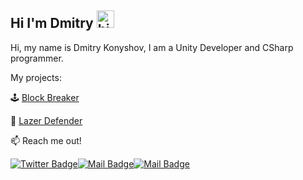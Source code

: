 ## Hi I'm Dmitry <img src="https://user-images.githubusercontent.com/1303154/88677602-1635ba80-d120-11ea-84d8-d263ba5fc3c0.gif" width="28px" alt="hi">

Hi, my name is Dmitry Konyshov, I am a Unity Developer and CSharp programmer. 

My projects:
 
  🕹 [Block Breaker](https://dmitrykonyshov.github.io/Block-Breaker/index.html)
  
  🚀 [Lazer Defender](https://dmitrykonyshov.github.io/Laser-Defender/index.html)

:mailbox: Reach me out!

[![Twitter Badge](https://img.shields.io/badge/-@DmitryKonyshov-1ca0f1?style=flat&labelColor=1ca0f1&logo=twitter&logoColor=white&link=https://twitter.com/DmitryKonyshov)](https://twitter.com/DmitryKonyshov)[![Mail Badge](https://img.shields.io/badge/-@dmitrykonyshov-e84393?style=flat&labelColor=e84393&logo=instagram&logoColor=white)](https://www.instagram.com/dmitrykonyshov/)[![Mail Badge](https://img.shields.io/badge/-dmitrykonyshov-c0392b?style=flat&labelColor=c0392b&logo=gmail&logoColor=white)](mailto:dmitrykonyshov@gmail.com)
